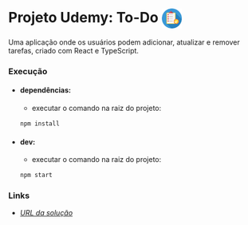 # Projeto Udemy: To-Do <img align="center" alt="logo-to_do" height="40" width="40" src="https://raw.githubusercontent.com/JPerluxo/Projeto-Udemy-ToDoReact/main/public/favicon.svg" style="max-width:100%;">
Uma aplicação onde os usuários podem adicionar, atualizar e remover tarefas, criado com React e TypeScript.

### **Execução**

- #### dependências:
  - executar o comando na raiz do projeto:
  ```bash
  npm install
  ```

- #### dev:
  - executar o comando na raiz do projeto:
  ```bash
  npm start
  ```

### **Links**
- <a href="https://projeto-udemy-to-do-react.vercel.app/" target="_blank">*URL da solução*</a>
